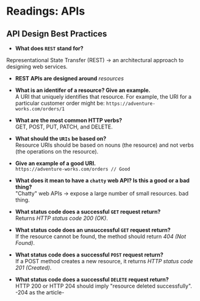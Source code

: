 # Readings: APIs

## API Design Best Practices
<!-- https://docs.microsoft.com/en-us/azure/architecture/best-practices/api-design -->

- **What does `REST` stand for?**
  
Representational State Transfer (REST) -> an architectural approach to designing web services.

- **REST APIs are designed around** _resources_

- **What is an identifer of a resource? Give an example.**  
A URI that uniquely identifies that resource. For example, the URI for a particular customer order might be:
`https://adventure-works.com/orders/1`

- **What are the most common HTTP verbs?**  
GET, POST, PUT, PATCH, and DELETE.

- **What should the `URIs` be based on?**  
Resource URIs should be based on nouns (the resource) and not verbs (the operations on the resource).

- **Give an example of a good URI.**  
`https://adventure-works.com/orders // Good`

- **What does it mean to have a `chatty` web API? Is this a good or a bad thing?**  
 "Chatty" web APIs -> expose a large number of small resources.
 bad thing.

- **What status code does a successful `GET` request return?**  
Returns *HTTP status code 200 (OK)*.

- **What status code does an unsuccessful `GET` request return?**  
If the resource cannot be found, the method should return *404 (Not Found)*.

- **What status code does a successful `POST` request return?**  
If a POST method creates a new resource, it returns *HTTP status code 201 (Created)*.

- **What status code does a successful `DELETE` request return?**  
 HTTP 200 or HTTP 204 should imply "resource deleted successfully".
-204 as the article-
<!-- ---
Bookmark/Skim
https://regexr.com/
## RegExr 
How would you match your name using RegEx?

https://medium.com/factory-mind/regex-tutorial-a-simple-cheatsheet-by-examples-649dc1c3f285

https://regex101.com/ -->